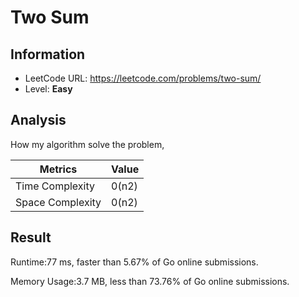 # Two Sum

## Information

- LeetCode URL: https://leetcode.com/problems/two-sum/
- Level: **Easy**

## Analysis

How my algorithm solve the problem,

| Metrics          | Value |
| ---------------- | ----- |
| Time Complexity  | 0(n2) |
| Space Complexity | 0(n2) |

## Result

Runtime:77 ms, faster than 5.67% of Go online submissions.

Memory Usage:3.7 MB, less than 73.76% of Go online submissions.



